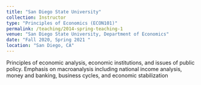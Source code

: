 ```yaml
---
title: "San Diego State University"
collection: Instructor
type: "Principles of Economics (ECON101)"
permalink: /teaching/2014-spring-teaching-1
venue: "San Diego State University, Department of Economics"
date: "Fall 2020, Spring 2021 "
location: "San Diego, CA"
---
```


Principles of economic analysis, economic institutions, and issues of public policy. Emphasis on macroanalysis including national income analysis, money and banking, business cycles, and economic stabilization

